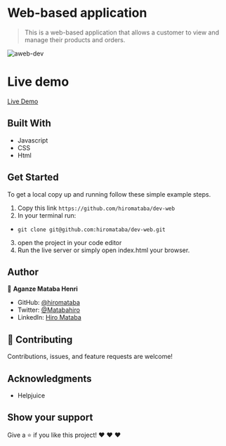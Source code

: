 
# Web-based application

> This is a web-based application that allows a customer to view and manage their products and orders.

![aweb-dev](https://user-images.githubusercontent.com/75126481/150657182-393f37dc-dd46-4430-8a89-2655fa106631.png)

# Live demo

[Live Demo](https://hiromataba.github.io/dev-web/)


## Built With

- Javascript
- CSS
- Html

## Get Started

To get a local copy up and running follow these simple example steps.

1. Copy this link `https://github.com/hiromataba/dev-web`
2. In your terminal run:
- `git clone git@github.com:hiromataba/dev-web.git` 
3. open the project in your code editor 
5. Run the live server or simply open index.html your browser.

## Author

👤 **Aganze Mataba Henri**

- GitHub: [@hiromataba](https://github.com/hiromataba)
- Twitter: [@Matabahiro](https://twitter.com/MatabaHiro)
- LinkedIn: [Hiro Mataba](https://www.linkedin.com/in/hiro-mataba-1bb910209/)

## 🤝 Contributing

Contributions, issues, and feature requests are welcome!

## Acknowledgments

- Helpjuice

## Show your support

Give a ⭐️ if you like this project! ❤️ ❤️ ❤️ 
